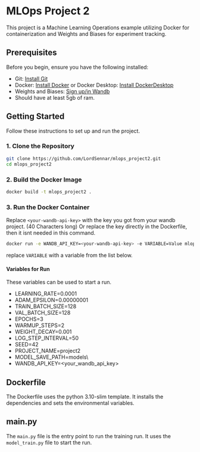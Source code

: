 # MLOps Project 2

This project is a Machine Learning Operations example utilizing Docker for containerization and Weights and Biases for experiment tracking.

## Prerequisites

Before you begin, ensure you have the following installed:

- Git: [Install Git](https://git-scm.com/book/en/v2/Getting-Started-Installing-Git)
- Docker: [Install Docker](https://docs.docker.com/get-docker/) or Docker Desktop: [Install DockerDesktop](https://www.docker.com/products/docker-desktop/)
- Weights and Biases: [Sign up/in Wandb](https://wandb.ai/site)
- Should have at least 5gb of ram.

## Getting Started

Follow these instructions to set up and run the project.

### 1. Clone the Repository

```bash
git clone https://github.com/LordSennar/mlops_project2.git
cd mlops_project2
```

### 2. Build the Docker Image

```bash
docker build -t mlops_project2 .
```

### 3. Run the Docker Container
Replace `<your-wandb-api-key>` with the key you got from your wandb project. (40 Characters long)
Or replace the key directly in the Dockerfile, then it isnt needed in this command.
```bash
docker run -e WANDB_API_KEY=<your-wandb-api-key> -e VARIABLE=Value mlops_project2
```
replace `VARIABLE` with a variable from the list below.

#### Variables for Run

These variables can be used to start a run. 

- LEARNING_RATE=0.0001
- ADAM_EPSILON=0.00000001
- TRAIN_BATCH_SIZE=128
- VAL_BATCH_SIZE=128
- EPOCHS=3
- WARMUP_STEPS=2
- WEIGHT_DECAY=0.001
- LOG_STEP_INTERVAL=50
- SEED=42
- PROJECT_NAME=project2
- MODEL_SAVE_PATH=models\
- WANDB_API_KEY=<your_wandb_api_key>

## Dockerfile

The Dockerfile uses the python 3.10-slim template. It installs the dependencies and sets the environmental variables.

## main.py

The `main.py` file is the entry point to run the training run. It uses the `model_train.py` file to start the run.
